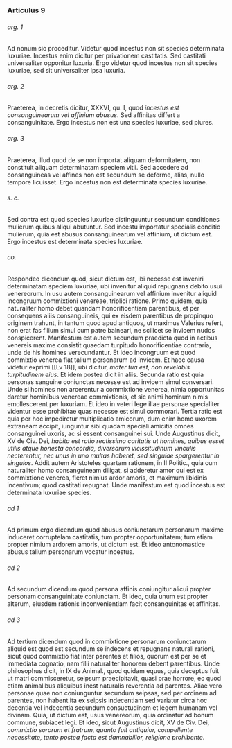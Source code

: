 ### Articulus 9

###### arg. 1
Ad nonum sic proceditur. Videtur quod incestus non sit species determinata luxuriae. Incestus enim dicitur per privationem castitatis. Sed castitati universaliter opponitur luxuria. Ergo videtur quod incestus non sit species luxuriae, sed sit universaliter ipsa luxuria.

###### arg. 2
Praeterea, in decretis dicitur, XXXVI, qu. I, quod *incestus est consanguinearum vel affinium abusus*. Sed affinitas differt a consanguinitate. Ergo incestus non est una species luxuriae, sed plures.

###### arg. 3
Praeterea, illud quod de se non importat aliquam deformitatem, non constituit aliquam determinatam speciem vitii. Sed accedere ad consanguineas vel affines non est secundum se deforme, alias, nullo tempore licuisset. Ergo incestus non est determinata species luxuriae.

###### s. c.
Sed contra est quod species luxuriae distinguuntur secundum conditiones mulierum quibus aliqui abutuntur. Sed incestu importatur specialis conditio mulierum, quia est abusus consanguinearum vel affinium, ut dictum est. Ergo incestus est determinata species luxuriae.

###### co.
Respondeo dicendum quod, sicut dictum est, ibi necesse est inveniri determinatam speciem luxuriae, ubi invenitur aliquid repugnans debito usui venereorum. In usu autem consanguinearum vel affinium invenitur aliquid incongruum commixtioni venereae, triplici ratione. Primo quidem, quia naturaliter homo debet quandam honorificentiam parentibus, et per consequens aliis consanguineis, qui ex eisdem parentibus de propinquo originem trahunt, in tantum quod apud antiquos, ut maximus Valerius refert, non erat fas filium simul cum patre balneari, ne scilicet se invicem nudos conspicerent. Manifestum est autem secundum praedicta quod in actibus venereis maxime consistit quaedam turpitudo honorificentiae contraria, unde de his homines verecundantur. Et ideo incongruum est quod commixtio venerea fiat talium personarum ad invicem. Et haec causa videtur exprimi [[Lv 18]], ubi dicitur, *mater tua est, non revelabis turpitudinem eius*. Et idem postea dicit in aliis. Secunda ratio est quia personas sanguine coniunctas necesse est ad invicem simul conversari. Unde si homines non arcerentur a commixtione venerea, nimia opportunitas daretur hominibus venereae commixtionis, et sic animi hominum nimis emollescerent per luxuriam. Et ideo in veteri lege illae personae specialiter videntur esse prohibitae quas necesse est simul commorari. Tertia ratio est quia per hoc impediretur multiplicatio amicorum, dum enim homo uxorem extraneam accipit, iunguntur sibi quadam speciali amicitia omnes consanguinei uxoris, ac si essent consanguinei sui. Unde Augustinus dicit, XV de Civ. Dei, *habita est ratio rectissima caritatis ut homines, quibus esset utilis atque honesta concordia, diversarum vicissitudinum vinculis necterentur, nec unus in uno multas haberet, sed singulae spargerentur in singulos*. Addit autem Aristoteles quartam rationem, in II Politic., quia cum naturaliter homo consanguineam diligat, si adderetur amor qui est ex commixtione venerea, fieret nimius ardor amoris, et maximum libidinis incentivum; quod castitati repugnat. Unde manifestum est quod incestus est determinata luxuriae species.

###### ad 1
Ad primum ergo dicendum quod abusus coniunctarum personarum maxime induceret corruptelam castitatis, tum propter opportunitatem; tum etiam propter nimium ardorem amoris, ut dictum est. Et ideo antonomastice abusus talium personarum vocatur incestus.

###### ad 2
Ad secundum dicendum quod persona affinis coniungitur alicui propter personam consanguinitate coniunctam. Et ideo, quia unum est propter alterum, eiusdem rationis inconvenientiam facit consanguinitas et affinitas.

###### ad 3
Ad tertium dicendum quod in commixtione personarum coniunctarum aliquid est quod est secundum se indecens et repugnans naturali rationi, sicut quod commixtio fiat inter parentes et filios, quorum est per se et immediata cognatio, nam filii naturaliter honorem debent parentibus. Unde philosophus dicit, in IX de Animal., quod quidam equus, quia deceptus fuit ut matri commisceretur, seipsum praecipitavit, quasi prae horrore, eo quod etiam animalibus aliquibus inest naturalis reverentia ad parentes. Aliae vero personae quae non coniunguntur secundum seipsas, sed per ordinem ad parentes, non habent ita ex seipsis indecentiam sed variatur circa hoc decentia vel indecentia secundum consuetudinem et legem humanam vel divinam. Quia, ut dictum est, usus venereorum, quia ordinatur ad bonum commune, subiacet legi. Et ideo, sicut Augustinus dicit, XV de Civ. Dei, *commixtio sororum et fratrum, quanto fuit antiquior, compellente necessitate, tanto postea facta est damnabilior, religione prohibente*.

